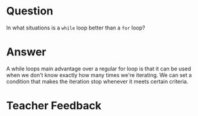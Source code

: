 # Question
In what situations is a `while` loop better than a `for` loop?

# Answer
A while loops main advantage over a regular for loop is that it can be used when we don't know exactly how many times we're iterating. We can set a condition that makes the iteration stop whenever it meets certain criteria.

# Teacher Feedback

